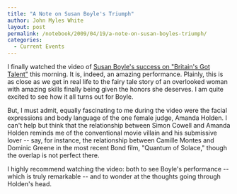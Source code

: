 ```yaml
---
title: "A Note on Susan Boyle's Triumph"
author: John Myles White
layout: post
permalink: /notebook/2009/04/19/a-note-on-susan-boyles-triumph/
categories:
  - Current Events
---
```


I finally watched the video of [Susan Boyle's success on "Britain's Got Talent"](http://www.youtube.com/watch?v=RxPZh4AnWyk) this morning. It is, indeed, an amazing performance. Plainly, this is as close as we get in real life to the fairy tale story of an overlooked woman with amazing skills finally being given the honors she deserves. I am quite excited to see how it all turns out for Boyle.

But, I must admit, equally fascinating to me during the video were the facial expressions and body language of the one female judge, Amanda Holden. I can't help but think that the relationship between Simon Cowell and Amanda Holden reminds me of the conventional movie villain and his submissive lover -- say, for instance, the relationship between Camille Montes and Dominic Greene in the most recent Bond film, "Quantum of Solace," though the overlap is not perfect there.

I highly recommend watching the video: both to see Boyle's performance -- which is truly remarkable -- and to wonder at the thoughts going through Holden's head.
